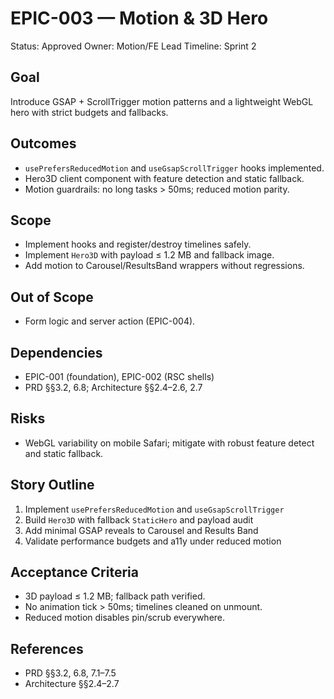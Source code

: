 # EPIC-003 — Motion & 3D Hero

Status: Approved
Owner: Motion/FE Lead
Timeline: Sprint 2

## Goal

Introduce GSAP + ScrollTrigger motion patterns and a lightweight WebGL hero with strict budgets and fallbacks.

## Outcomes

- `usePrefersReducedMotion` and `useGsapScrollTrigger` hooks implemented.
- Hero3D client component with feature detection and static fallback.
- Motion guardrails: no long tasks > 50ms; reduced motion parity.

## Scope

- Implement hooks and register/destroy timelines safely.
- Implement `Hero3D` with payload ≤ 1.2 MB and fallback image.
- Add motion to Carousel/ResultsBand wrappers without regressions.

## Out of Scope

- Form logic and server action (EPIC-004).

## Dependencies

- EPIC-001 (foundation), EPIC-002 (RSC shells)
- PRD §§3.2, 6.8; Architecture §§2.4–2.6, 2.7

## Risks

- WebGL variability on mobile Safari; mitigate with robust feature detect and static fallback.

## Story Outline

1. Implement `usePrefersReducedMotion` and `useGsapScrollTrigger`
2. Build `Hero3D` with fallback `StaticHero` and payload audit
3. Add minimal GSAP reveals to Carousel and Results Band
4. Validate performance budgets and a11y under reduced motion

## Acceptance Criteria

- 3D payload ≤ 1.2 MB; fallback path verified.
- No animation tick > 50ms; timelines cleaned on unmount.
- Reduced motion disables pin/scrub everywhere.

## References

- PRD §§3.2, 6.8, 7.1–7.5
- Architecture §§2.4–2.7
